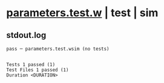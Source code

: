 # [parameters.test.w](../../../../../../../examples/tests/valid/apps_with_params/nested_params/parameters.test.w) | test | sim

## stdout.log
```log
pass ─ parameters.test.wsim (no tests)
 
 
Tests 1 passed (1)
Test Files 1 passed (1)
Duration <DURATION>
```


